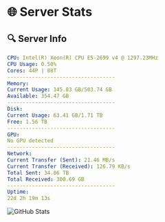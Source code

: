 # 🌐 Server Stats
## 🔍 Server Info
```yaml
CPU: Intel(R) Xeon(R) CPU E5-2699 v4 @ 1297.23MHz
CPU Usage: 0.50%
Cores: 44P | 88T
-----------------------------------
Memory:
Current Usage: 145.83 GB/503.74 GB
Available: 354.47 GB
-----------------------------------
Disk:
Current Usage: 63.41 GB/1.71 TB
Free: 1.56 TB
-----------------------------------
GPU:
No GPU detected
-----------------------------------
Network:
Current Transfer (Sent): 21.46 MB/s
Current Transfer (Received): 126.79 KB/s
Total Sent: 34.86 TB
Total Received: 300.69 GB
-----------------------------------
Uptime:
22d 2h 19m 13s
```
![GitHub Stats](https://img.shields.io/badge/Updated-2025-03-29_23:42:02-blue)